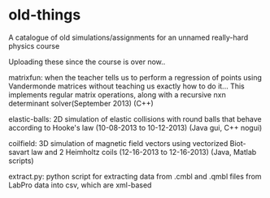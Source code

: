 old-things
=======================

A catalogue of old simulations/assignments for an unnamed really-hard physics course

Uploading these since the course is over now..




matrixfun: when the teacher tells us to perform a regression of points using Vandermonde matrices without teaching us exactly how to do it... This implements regular matrix operations, along with a recursive nxn determinant solver(September 2013) (C++)

elastic-balls: 2D simulation of elastic collisions with round balls that behave according to Hooke's law (10-08-2013 to 10-12-2013) (Java gui, C++ nogui)

coilfield: 3D simulation of magnetic field vectors using vectorized Biot-savart law and 2 Heimholtz coils (12-16-2013 to 12-16-2013) (Java, Matlab scripts)

extract.py: python script for extracting data from .cmbl and .qmbl files from LabPro data into csv, which are xml-based
